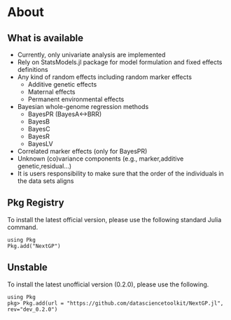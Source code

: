 
# About

## What is available

* Currently, only univariate analysis are implemented
* Rely on StatsModels.jl package for model formulation and fixed effects definitions
* Any kind of random effects including random marker effects                                 
  - Additive genetic effects
  - Maternal effects
  - Permanent environmental effects
* Bayesian whole-genome regression methods
  - BayesPR (BayesA<->BRR)
  - BayesB
  - BayesC
  - BayesR
  - BayesLV
* Correlated marker effects (only for BayesPR)
* Unknown (co)variance components (e.g., marker,additive genetic,residual...)
* It is users responsibility to make sure that the order of the individuals in the data sets aligns

## Pkg Registry

To install the latest official version, please use the following standard Julia command.

```@example
using Pkg
Pkg.add("NextGP")
```
## Unstable

To install the latest unofficial version (0.2.0), please use the following.

```@example
using Pkg
pkg> Pkg.add(url = "https://github.com/datasciencetoolkit/NextGP.jl", rev="dev_0.2.0")
```


